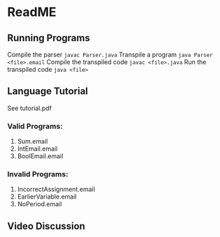 # ReadME

## Running Programs

Compile the parser `javac Parser.java`
Transpile a program `java Parser <file>.email`
Compile the transpiled code `javac <file>.java`
Run the transpiled code `java <file>`

## Language Tutorial

See tutorial.pdf

### Valid Programs:

1. Sum.email
2. IntEmail.email
3. BoolEmail.email

### Invalid Programs:
1. IncorrectAssignment.email
2. EarlierVariable.email
3. NoPeriod.email

## Video Discussion

